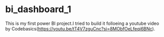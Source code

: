 # bi_dashboard_1

This is my first power BI project.I tried to build it folloeing a youtube video by Codebasics(https://youtu.be/tT4V7zguCnc?si=8MObfOeLfeqi6BNc).
